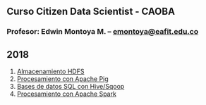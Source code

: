 ## Curso Citizen Data Scientist - CAOBA
### Profesor: Edwin Montoya M. – emontoya@eafit.edu.co
## 2018

1. [Almacenamiento HDFS](01-hdfs)
2. [Procesamiento con Apache Pig](02-pig)
3. [Bases de datos SQL con Hive/Sqoop](03-hive)
4. [Procesamiento con Apache Spark](04-spark)